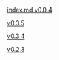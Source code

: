 [index.md v0.0.4](https://github.com/littleflute/blog/edit/master/html/tools/blp/index.md)

[v0.3.5](v0.3.5.html)

[v0.3.4](v0.3.4.html)

[v0.2.3](v0.2.3.html)
